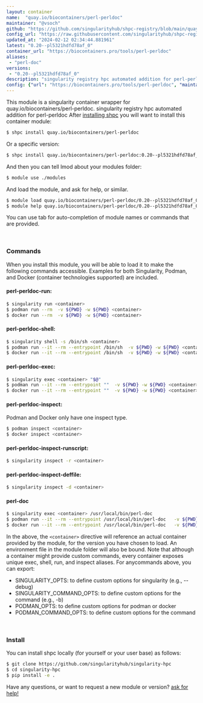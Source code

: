 ```yaml
---
layout: container
name:  "quay.io/biocontainers/perl-perldoc"
maintainer: "@vsoch"
github: "https://github.com/singularityhub/shpc-registry/blob/main/quay.io/biocontainers/perl-perldoc/container.yaml"
config_url: "https://raw.githubusercontent.com/singularityhub/shpc-registry/main/quay.io/biocontainers/perl-perldoc/container.yaml"
updated_at: "2024-02-12 02:34:44.881961"
latest: "0.20--pl5321hdfd78af_0"
container_url: "https://biocontainers.pro/tools/perl-perldoc"
aliases:
 - "perl-doc"
versions:
 - "0.20--pl5321hdfd78af_0"
description: "singularity registry hpc automated addition for perl-perldoc"
config: {"url": "https://biocontainers.pro/tools/perl-perldoc", "maintainer": "@vsoch", "description": "singularity registry hpc automated addition for perl-perldoc", "latest": {"0.20--pl5321hdfd78af_0": "sha256:1c2241adb94a5454c67ca906367152c40a847c6eae7805ac1eed0aa83133a266"}, "tags": {"0.20--pl5321hdfd78af_0": "sha256:1c2241adb94a5454c67ca906367152c40a847c6eae7805ac1eed0aa83133a266"}, "docker": "quay.io/biocontainers/perl-perldoc", "aliases": {"perl-doc": "/usr/local/bin/perl-doc"}}
---
```


This module is a singularity container wrapper for quay.io/biocontainers/perl-perldoc.
singularity registry hpc automated addition for perl-perldoc
After [installing shpc](#install) you will want to install this container module:


```bash
$ shpc install quay.io/biocontainers/perl-perldoc
```

Or a specific version:

```bash
$ shpc install quay.io/biocontainers/perl-perldoc:0.20--pl5321hdfd78af_0
```

And then you can tell lmod about your modules folder:

```bash
$ module use ./modules
```

And load the module, and ask for help, or similar.

```bash
$ module load quay.io/biocontainers/perl-perldoc/0.20--pl5321hdfd78af_0
$ module help quay.io/biocontainers/perl-perldoc/0.20--pl5321hdfd78af_0
```

You can use tab for auto-completion of module names or commands that are provided.

<br>

### Commands

When you install this module, you will be able to load it to make the following commands accessible.
Examples for both Singularity, Podman, and Docker (container technologies supported) are included.

#### perl-perldoc-run:

```bash
$ singularity run <container>
$ podman run --rm  -v ${PWD} -w ${PWD} <container>
$ docker run --rm  -v ${PWD} -w ${PWD} <container>
```

#### perl-perldoc-shell:

```bash
$ singularity shell -s /bin/sh <container>
$ podman run --it --rm --entrypoint /bin/sh  -v ${PWD} -w ${PWD} <container>
$ docker run --it --rm --entrypoint /bin/sh  -v ${PWD} -w ${PWD} <container>
```

#### perl-perldoc-exec:

```bash
$ singularity exec <container> "$@"
$ podman run --it --rm --entrypoint ""  -v ${PWD} -w ${PWD} <container> "$@"
$ docker run --it --rm --entrypoint ""  -v ${PWD} -w ${PWD} <container> "$@"
```

#### perl-perldoc-inspect:

Podman and Docker only have one inspect type.

```bash
$ podman inspect <container>
$ docker inspect <container>
```

#### perl-perldoc-inspect-runscript:

```bash
$ singularity inspect -r <container>
```

#### perl-perldoc-inspect-deffile:

```bash
$ singularity inspect -d <container>
```


#### perl-doc

```bash
$ singularity exec <container> /usr/local/bin/perl-doc
$ podman run --it --rm --entrypoint /usr/local/bin/perl-doc   -v ${PWD} -w ${PWD} <container> -c " $@"
$ docker run --it --rm --entrypoint /usr/local/bin/perl-doc   -v ${PWD} -w ${PWD} <container> -c " $@"
```



In the above, the `<container>` directive will reference an actual container provided
by the module, for the version you have chosen to load. An environment file in the
module folder will also be bound. Note that although a container
might provide custom commands, every container exposes unique exec, shell, run, and
inspect aliases. For anycommands above, you can export:

 - SINGULARITY_OPTS: to define custom options for singularity (e.g., --debug)
 - SINGULARITY_COMMAND_OPTS: to define custom options for the command (e.g., -b)
 - PODMAN_OPTS: to define custom options for podman or docker
 - PODMAN_COMMAND_OPTS: to define custom options for the command

<br>

### Install

You can install shpc locally (for yourself or your user base) as follows:

```bash
$ git clone https://github.com/singularityhub/singularity-hpc
$ cd singularity-hpc
$ pip install -e .
```

Have any questions, or want to request a new module or version? [ask for help!](https://github.com/singularityhub/singularity-hpc/issues)